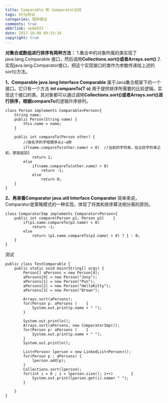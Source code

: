 ```yaml
---
title: Comparable 和 Comparator比较
tags: http协议
categories: 程序随记
comments: true
abbrlink: ae6b923
date: 2017-10-08 09:33:34
copyright: true
---
```

**对集合或数组进行排序有两种方法：**
1.集合中的对象所属的类实现了java.lang.Comparable 接口，然后调用**Collections.sort()**或者**Arrays.sort()**
2.实现java.lang.Comparator接口，把这个实现接口的类作为参数传递给上述的sort()方法。

**1、Comparable<T> java.lang Interface Comparable<T>**
属于Java集合框架下的一个接口。它只有一个方法 **int compareTo(T o)** 用于提供排序所需要的比较逻辑。实现这个接口的类，其对象都可以通过调用**Collections.sort()**或者**Arrays.sort()**进行排序，根据**compareTo**的逻辑升序排列。
```
class Person implements Comparable<Person>{
    String name;
    public Person(String name) {
        this.name = name;
    } 

    public int compareTo(Person other) {
        //按名字的字母顺序从z~a排    
        if(name.compareTo(other.name) < 0)  //当前的字符串，在比较字符串之前，那就返回1
            return 1;
        else
            if(name.compareTo(other.name) > 0)
                return -1;
            else
                return 0;
    }
}
```

**2、再来看Comparator<T> java.util Interface Comparator<T>**
简单来说，Comparator是策略模式的一种实现，体现了将类和排序算法相分离的原则。
```
class ComparatorImp implements Comparator<Person>{
	public int compare(Person p1, Person p2)	{
		if(p1.name.compareTo(p2.name) < 0)
			return -1;
		else
			return (p1.name.compareTo(p2.name) > 0) ? 1 : 0;
	}
}

```

测试
```
public class TestComparable {
	public static void main(String[] args) {
		Person[] aPersons = new Person[4];
		aPersons[0] = new Person("Jony");
		aPersons[1] = new Person("Pun");
		aPersons[2] = new Person("HelloKitty");
		aPersons[3] = new Person("Brown");

		Arrays.sort(aPersons);
		for(Person p: aPersons )	{
			System.out.print(p.name + " ");
		}

		System.out.println();
		Arrays.sort(aPersons, new ComparatorImp());
		for(Person p: aPersons )	{
			System.out.print(p.name + " ");
		}
		System.out.println();

		List<Person> lperson = new LinkedList<Person>();
		for(Person p : aPersons) {
			lperson.add(p);
		}
		Collections.sort(lperson);
		for(int i = 0 ; i < lperson.size(); i++)		{
			System.out.print(lperson.get(i).name+ " ");
		}

	}
}
```
